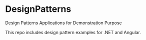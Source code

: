 # DesignPatterns
Design Patterns Applications for Demonstration Purpose

This repo includes design pattern examples for .NET and Angular.
